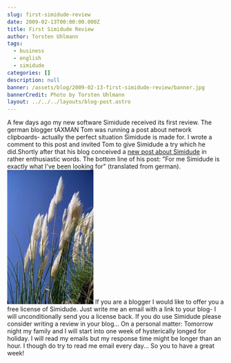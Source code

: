 ```yaml
---
slug: first-simidude-review
date: 2009-02-13T00:00:00.000Z
title: First Simidude Review
author: Torsten Uhlmann
tags:
  - business
  - english
  - simidude
categories: []
description: null
banner: /assets/blog/2009-02-13-first-simidude-review/banner.jpg
bannerCredit: Photo by Torsten Uhlmann
layout: ../../../layouts/blog-post.astro
---
```


A few days ago my new software Simidude received its first review. The german blogger tAXMAN Tom was running a post about network clipboards- actually the perfect situation Simidude is made for. I wrote a comment to this post and invited Tom to give Simidude a try which he did.Shortly after that his blog conceived a [new post about Simidude](http://www.taxmantom.de/simidude "Simidude Review") in rather enthusiastic words. The bottom line of his post: "For me Simidude is exactly what I've been looking for" (translated from german). ![](./plants.jpg) If you are a blogger I would like to offer you a free license of Simidude. Just write me an email with a link to your blog- I will unconditionally send you a license back. If you do use Simidude please consider writing a review in your blog... On a personal matter: Tomorrow night my family and I will start into one week of hysterically longed for holiday. I will read my emails but my response time might be longer than an hour. I though do try to read me email every day... So you to have a great week!
